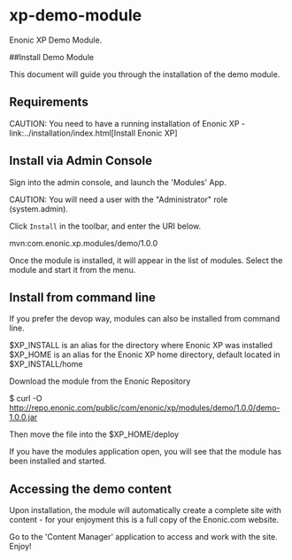 # xp-demo-module
Enonic XP Demo Module.

##Install Demo Module

This document will guide you through the installation of the demo module.

## Requirements

CAUTION: You need to have a running installation of Enonic XP - link:../installation/index.html[Install Enonic XP]

## Install via Admin Console

Sign into the admin console, and launch the 'Modules' App.

CAUTION: You will need a user with the "Administrator" role (system.admin).

Click `Install` in the toolbar, and enter the URI below.

 mvn:com.enonic.xp.modules/demo/1.0.0

Once the module is installed, it will appear in the list of modules. Select the module and start it from the menu.


## Install from command line

If you prefer the devop way, modules can also be installed from command line.

$XP_INSTALL is an alias for the directory where Enonic XP was installed
$XP_HOME is an alias for the Enonic XP home directory, default located in $XP_INSTALL/home

Download the module from the Enonic Repository

$ curl -O http://repo.enonic.com/public/com/enonic/xp/modules/demo/1.0.0/demo-1.0.0.jar

Then move the file into the $XP_HOME/deploy

If you have the modules application open, you will see that the module has been installed and started.


## Accessing the demo content

Upon installation, the module will automatically create a complete site with content - for your enjoyment this is a full copy of the Enonic.com website.

Go to the 'Content Manager' application to access and work with the site.
Enjoy!
